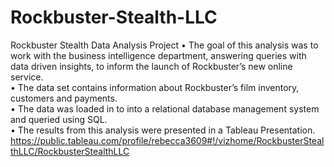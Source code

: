 # Rockbuster-Stealth-LLC
Rockbuster Stealth Data Analysis Project 
•	The goal of this analysis was to work with the business intelligence department, answering queries with data driven insights, to inform the launch of Rockbuster’s new online service.  
•	The data set contains information about Rockbuster’s film inventory, customers and payments.   
•	The data was loaded in to into a relational database management system and queried using SQL.  
•	The results from this analysis were presented in a Tableau Presentation.  
https://public.tableau.com/profile/rebecca3609#!/vizhome/RockbusterStealthLLC/RockbusterStealthLLC  
